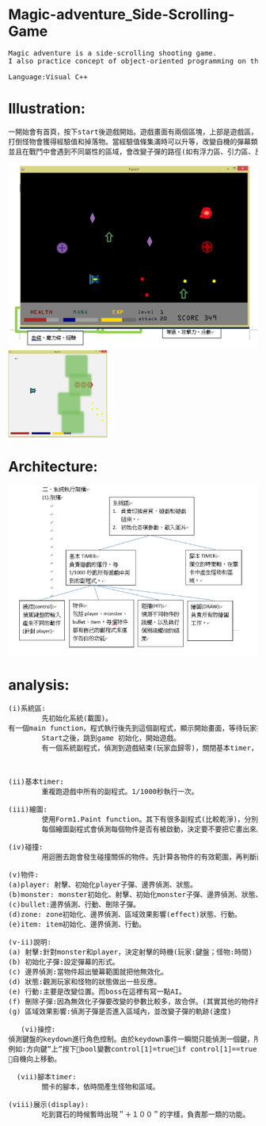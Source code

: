 # Magic-adventure_Side-Scrolling-Game
<pre>
Magic adventure is a side-scrolling shooting game. 
I also practice concept of object-oriented programming on this project.

Language:Visual C++ </pre>
# Illustration:
<pre>
一開始會有首頁，按下start後遊戲開始。遊戲畫面有兩個區塊，上部是遊戲區，下部是狀態區。Z鍵是普通攻擊，x鍵是強力攻擊。
打倒怪物會獲得經驗值和掉落物。當經驗值條集滿時可以升等，改變自機的彈幕類型，
並且在戰鬥中會遇到不同屬性的區域，會改變子彈的路徑(如有浮力區、引力區、反彈區等等)。
</pre>
![image](https://github.com/marsii1017/Magic-adventure_Side-Scrolling-Game/blob/master/Resources/magic_adventure.PNG)
<img src="https://github.com/marsii1017/Magic-adventure_Side-Scrolling-Game/blob/master/Resources/UI-1.jpg" width="200"> 
# Architecture:
![image](https://github.com/marsii1017/Magic-adventure_Side-Scrolling-Game/blob/master/Resources/Architecture%20of%20project.PNG)

# analysis:
<pre>
(i)系統區:
		先初始化系統(載圖)。
有一個main function，程式執行後先到這個副程式，顯示開始畫面，等待玩家按下start。
		Start之後，跳到game 初始化，開始遊戲。
		有一個系統副程式，偵測到遊戲結束(玩家血歸零)，關閉基本timer，顯示遊戲結束，等到玩家按下menu按鈕，跳回main。

	

(ii)基本timer:
		重複跑遊戲中所有的副程式。1/1000秒執行一次。

(iii)繪圖:
		使用Form1.Paint function。其下有很多副程式(比較乾淨)，分別負責不同物件的繪圖，方法是把指標丟過去這些副程式。
		每個繪圖副程式會偵測每個物件是否有被啟動，決定要不要把它畫出來。

(iv)碰撞:
		用迴圈去跑會發生碰撞關係的物件。先計算各物件的有效範圍，再判斷兩物件是否也碰撞，若有執行結果。

(v)物件:
(a)player: 射擊、初始化player子彈、邊界偵測、狀態。
(b)monster: monster初始化、射擊、初始化monster子彈、邊界偵測、狀態、行動(AI)。
(c)bullet:邊界偵測、行動、刪除子彈。
(d)zone: zone初始化、邊界偵測、區域效果影響(effect)狀態、行動。
(e)item: item初始化、邊界偵測、行動。

(v-ii)說明:
(a)	射擊:針對monster和player，決定射擊的時機(玩家:鍵盤；怪物:時間)
(b)	初始化子彈:設定彈幕的形式。
(c)	邊界偵測:當物件超出螢幕範圍就把他無效化。
(d)	狀態:觀測玩家和怪物的狀態做出一些反應。
(e)	行動:主要是改變位置。而boss在這裡有寫一點AI。
(f)	刪除子彈:因為無效化子彈要改變的參數比較多，故合併。(其實其他的物件應該也要比照辦理，但因為其他物件的參數影響不大就沒有)
(g)	區域效果影響:偵測子彈是否進入區域內，並改變子彈的軌跡(速度)
   
   (vi)操控:
偵測鍵盤的keydown進行角色控制。由於keydown事件一瞬間只能偵測一個鍵，所以透過操作變數達到目的。
例如:方向鍵”上”按下bool變數control[1]=trueif control[1]==true
自機向上移動。

  (vii)腳本timer:
		關卡的腳本，依時間產生怪物和區域。
	
(viii)展示(display):
		吃到寶石的時候暫時出現＂＋１００＂的字樣，負責那一類的功能。


</pre>
